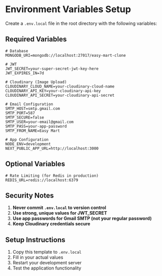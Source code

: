 # Environment Variables Setup

Create a `.env.local` file in the root directory with the following variables:

## Required Variables

```env
# Database
MONGODB_URI=mongodb://localhost:27017/easy-mart-clone

# JWT
JWT_SECRET=your-super-secret-jwt-key-here
JWT_EXPIRES_IN=7d

# Cloudinary (Image Upload)
CLOUDINARY_CLOUD_NAME=your-cloudinary-cloud-name
CLOUDINARY_API_KEY=your-cloudinary-api-key
CLOUDINARY_API_SECRET=your-cloudinary-api-secret

# Email Configuration
SMTP_HOST=smtp.gmail.com
SMTP_PORT=587
SMTP_SECURE=false
SMTP_USER=your-email@gmail.com
SMTP_PASS=your-app-password
SMTP_FROM_NAME=Easy Mart

# App Configuration
NODE_ENV=development
NEXT_PUBLIC_APP_URL=http://localhost:3000
```

## Optional Variables

```env
# Rate Limiting (for Redis in production)
REDIS_URL=redis://localhost:6379
```

## Security Notes

1. **Never commit `.env.local` to version control**
2. **Use strong, unique values for JWT_SECRET**
3. **Use app passwords for Gmail SMTP (not your regular password)**
4. **Keep Cloudinary credentials secure**

## Setup Instructions

1. Copy this template to `.env.local`
2. Fill in your actual values
3. Restart your development server
4. Test the application functionality
